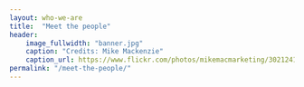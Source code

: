 ```yaml
---
layout: who-we-are 
title:  "Meet the people"
header:
    image_fullwidth: "banner.jpg"
    caption: "Credits: Mike Mackenzie"
    caption_url: https://www.flickr.com/photos/mikemacmarketing/30212411048
permalink: "/meet-the-people/"
---
```

